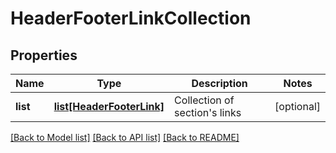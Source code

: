 # HeaderFooterLinkCollection

## Properties
Name | Type | Description | Notes
------------ | ------------- | ------------- | -------------
**list** | [**list[HeaderFooterLink]**](HeaderFooterLink.md) | Collection of section&#39;s links | [optional] 

[[Back to Model list]](../README.md#documentation-for-models) [[Back to API list]](../README.md#documentation-for-api-endpoints) [[Back to README]](../README.md)


